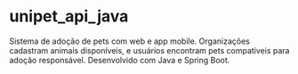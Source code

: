 # unipet_api_java
Sistema de adoção de pets com web e app mobile. Organizações cadastram animais disponíveis, e usuários encontram pets compatíveis para adoção responsável. Desenvolvido com Java e Spring Boot.
